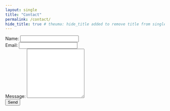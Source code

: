 ```yaml
---
layout: single
title: "Contact"
permalink: /contact/
hide_title: true # theuma: hide_title added to remove title from single.html layout
---
```


<form action="https://formspree.io/f/xeqypdzd" method="POST">
  <label for="name">Name:</label>
  <input type="text" id="name" name="name"><br>
  <label for="email">Email:</label>
  <input type="email" id="email" name="_replyto"><br>
  <label for="message">Message:</label>
  <textarea id="message" name="message" rows="10"></textarea><br>
  <button type="submit">Send</button>
</form>
